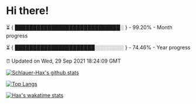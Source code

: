 # Hi there!

⏳ { █████████████████████████████░ } - 99.20% - Month progress

⏳ { ██████████████████████░░░░░░░░ } - 74.46% - Year progress

⏰ Updated on Wed, 29 Sep 2021 18:24:09 GMT


[![Schlauer-Hax's github stats](https://github-readme-stats.vercel.app/api?username=Schlauer-Hax&show_icons=true&theme=dark&count_private=true)](https://github.com/Schlauer-Hax)


[![Top Langs](https://github-readme-stats.vercel.app/api/top-langs/?username=Schlauer-Hax&layout=compact&theme=dark)](https://github.com/Schlauer-Hax?tab=repositories)


[![Hax's wakatime stats](https://github-readme-stats.vercel.app/api/wakatime?username=Hax&theme=dark)](https://wakatime.com/@Hax)

